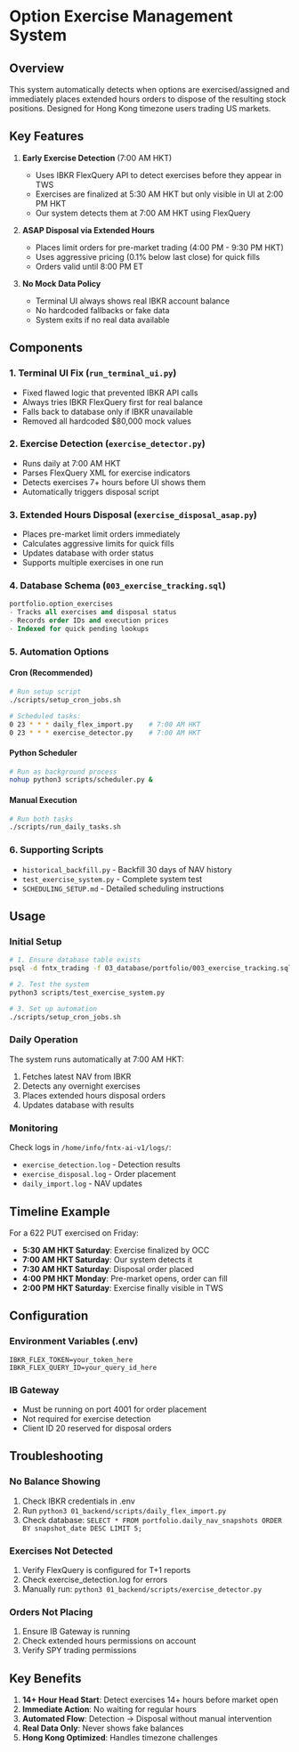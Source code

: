 # Option Exercise Management System

## Overview

This system automatically detects when options are exercised/assigned and immediately places extended hours orders to dispose of the resulting stock positions. Designed for Hong Kong timezone users trading US markets.

## Key Features

1. **Early Exercise Detection** (7:00 AM HKT)
   - Uses IBKR FlexQuery API to detect exercises before they appear in TWS
   - Exercises are finalized at 5:30 AM HKT but only visible in UI at 2:00 PM HKT
   - Our system detects them at 7:00 AM HKT using FlexQuery

2. **ASAP Disposal via Extended Hours**
   - Places limit orders for pre-market trading (4:00 PM - 9:30 PM HKT)
   - Uses aggressive pricing (0.1% below last close) for quick fills
   - Orders valid until 8:00 PM ET

3. **No Mock Data Policy**
   - Terminal UI always shows real IBKR account balance
   - No hardcoded fallbacks or fake data
   - System exits if no real data available

## Components

### 1. Terminal UI Fix (`run_terminal_ui.py`)
- Fixed flawed logic that prevented IBKR API calls
- Always tries IBKR FlexQuery first for real balance
- Falls back to database only if IBKR unavailable
- Removed all hardcoded $80,000 mock values

### 2. Exercise Detection (`exercise_detector.py`)
- Runs daily at 7:00 AM HKT
- Parses FlexQuery XML for exercise indicators
- Detects exercises 7+ hours before UI shows them
- Automatically triggers disposal script

### 3. Extended Hours Disposal (`exercise_disposal_asap.py`)
- Places pre-market limit orders immediately
- Calculates aggressive limits for quick fills
- Updates database with order status
- Supports multiple exercises in one run

### 4. Database Schema (`003_exercise_tracking.sql`)
```sql
portfolio.option_exercises
- Tracks all exercises and disposal status
- Records order IDs and execution prices
- Indexed for quick pending lookups
```

### 5. Automation Options

#### Cron (Recommended)
```bash
# Run setup script
./scripts/setup_cron_jobs.sh

# Scheduled tasks:
0 23 * * * daily_flex_import.py    # 7:00 AM HKT
0 23 * * * exercise_detector.py    # 7:00 AM HKT
```

#### Python Scheduler
```bash
# Run as background process
nohup python3 scripts/scheduler.py &
```

#### Manual Execution
```bash
# Run both tasks
./scripts/run_daily_tasks.sh
```

### 6. Supporting Scripts
- `historical_backfill.py` - Backfill 30 days of NAV history
- `test_exercise_system.py` - Complete system test
- `SCHEDULING_SETUP.md` - Detailed scheduling instructions

## Usage

### Initial Setup
```bash
# 1. Ensure database table exists
psql -d fntx_trading -f 03_database/portfolio/003_exercise_tracking.sql

# 2. Test the system
python3 scripts/test_exercise_system.py

# 3. Set up automation
./scripts/setup_cron_jobs.sh
```

### Daily Operation
The system runs automatically at 7:00 AM HKT:
1. Fetches latest NAV from IBKR
2. Detects any overnight exercises
3. Places extended hours disposal orders
4. Updates database with results

### Monitoring
Check logs in `/home/info/fntx-ai-v1/logs/`:
- `exercise_detection.log` - Detection results
- `exercise_disposal.log` - Order placement
- `daily_import.log` - NAV updates

## Timeline Example

For a 622 PUT exercised on Friday:
- **5:30 AM HKT Saturday**: Exercise finalized by OCC
- **7:00 AM HKT Saturday**: Our system detects it
- **7:30 AM HKT Saturday**: Disposal order placed
- **4:00 PM HKT Monday**: Pre-market opens, order can fill
- **2:00 PM HKT Saturday**: Exercise finally visible in TWS

## Configuration

### Environment Variables (.env)
```
IBKR_FLEX_TOKEN=your_token_here
IBKR_FLEX_QUERY_ID=your_query_id_here
```

### IB Gateway
- Must be running on port 4001 for order placement
- Not required for exercise detection
- Client ID 20 reserved for disposal orders

## Troubleshooting

### No Balance Showing
1. Check IBKR credentials in .env
2. Run `python3 01_backend/scripts/daily_flex_import.py`
3. Check database: `SELECT * FROM portfolio.daily_nav_snapshots ORDER BY snapshot_date DESC LIMIT 5;`

### Exercises Not Detected
1. Verify FlexQuery is configured for T+1 reports
2. Check exercise_detection.log for errors
3. Manually run: `python3 01_backend/scripts/exercise_detector.py`

### Orders Not Placing
1. Ensure IB Gateway is running
2. Check extended hours permissions on account
3. Verify SPY trading permissions

## Key Benefits

1. **14+ Hour Head Start**: Detect exercises 14+ hours before market open
2. **Immediate Action**: No waiting for regular hours
3. **Automated Flow**: Detection → Disposal without manual intervention
4. **Real Data Only**: Never shows fake balances
5. **Hong Kong Optimized**: Handles timezone challenges